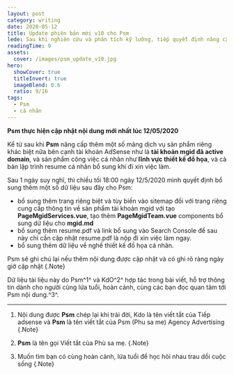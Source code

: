 ```yaml
---
layout: post
category: writing
date: 2020-05-12
title: Update phiên bản mới v10 cho Psm
lede: Sau khi nghiên cứu và phân tích kỹ lưỡng, tiếp quyết định nâng cấp và phát triển thêm một số module và chức năng mới cho Psm
readingTime: 9
assets:
  cover: /images/psm_update_v10.jpg
hero:
  showCover: true
  titleInvert: true
  imageBlend: 0.6
  ratio: 9/16
tags:
  - Psm
  - cá nhân
---
```

**Psm thực hiện cập nhật nội dung mới nhất lúc 12/05/2020**

Kể từ sau khi **Psm** nâng cấp thêm một số mảng dịch vụ sản phẩm riêng khác biệt nữa bên cạnh tài khoản AdSense như là **tài khoản mgid đã active domain**, và sản phẩm công việc cá nhân như **lĩnh vực thiết kế đồ họa**, và cả bản lập trình resume cá nhân bổ sung khi đi xin việc làm.

<Media ratio="844/1500" image="/images/psm_update_v10.jpg"/>

Sau 1 ngày suy nghĩ, thì chiều tối 18:00 ngày 12/5/2020 mình quyết định bổ sung thêm một số dữ liệu sau đây cho Psm:
- bổ sung thêm trang riêng biệt và tùy biến vào sitemap đối với trang riêng cung cấp thông tin về sản phẩm tài khoản mgid với tạo **PageMgidServices.vue**, tạo thêm **PageMgidTeam.vue** components bổ sung dữ liệu cho **mgid.md**
- bổ sung thêm resume.pdf và link bổ sung vào Search Console để sau này chỉ cần cập nhật resume.pdf là nộp đi xin việc làm ngay.
- bổ sung thêm dữ liệu về nghề thiết kế đồ họa cá nhân.


Psm sẽ ghi chú lại nếu thêm nội dung được cập nhật và có ghi rõ ràng ngày giờ cập nhật {.Note}

Dữ liệu tài liệu này do Psm^1^ và KdO^2^ hợp tác trong bài viết, hỗ trợ thông tin dành cho người cùng lứa tuổi, hoàn cảnh, cùng các bạn đọc quan tâm tới Psm nội dung.^3^.

---

1. Nội dung được **Psm** chép lại khi trải đời, Kdo là tên viết tắt của Tiếp adsense và **Psm** là tên viết tắt của Psm (Phu sa me) Agency Advertising {.Note}

2. **Psm** là tên gọi Viết tắt của Phù sa mẹ. {.Note}

3. Muốn tìm bạn có cùng hoàn cảnh, lứa tuổi để học hỏi nhau trau dồi cuộc sống {.Note}

<script>
import Media from "../../src/components/Media";

export default {
  components: { Media }
}
</script>
